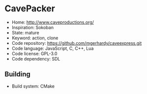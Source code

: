# CavePacker

- Home: http://www.caveproductions.org/
- Inspiration: Sokoban
- State: mature
- Keyword: action, clone
- Code repository: https://github.com/mgerhardy/caveexpress.git
- Code language: JavaScript, C, C++, Lua
- Code license: GPL-3.0
- Code dependency: SDL

## Building

- Build system: CMake
